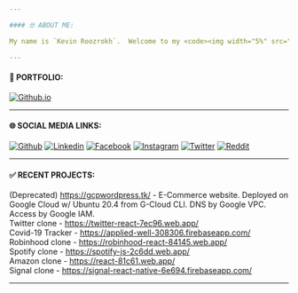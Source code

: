 ```yaml
---

#### 🤓 ABOUT ME:

My name is `Kevin Roozrokh`.  Welcome to my <code><img width="5%" src="https://svg2raster.fileformat.info/vlz.jsp?svg=%2Flogos%2Fgithub%2Fgithub-ar21.svg">.</code>

---
```

#### 🎯 PORTFOLIO:

[![Github.io](https://img.shields.io/badge/-Github.io-black?style=flat-square&logo=Github&logoColor=white)](https://kevinroozrokh.github.io/)

---
#### 🌐 SOCIAL MEDIA LINKS:
[![Github](https://img.shields.io/badge/-Github-gray?style=flat-square&logo=Github&logoColor=white)](https://github.com/KevinRoozrokh)
[![Linkedin](https://img.shields.io/badge/-LinkedIn-darkblue?style=flat-square&logo=Linkedin&logoColor=white)](https://www.linkedin.com/in/kevin-roozrokh/)
[![Facebook](https://img.shields.io/badge/-Facebook-blue?style=flat-square&logo=Facebook&logoColor=white)](https://www.facebook.com/kevinkayvan/)
[![Instagram](https://img.shields.io/badge/-Instagram-red?style=flat-square&logo=Instagram&logoColor=white)](https://www.instagram.com/donkayvan/)
[![Twitter](https://img.shields.io/badge/-Twitter-teal?style=flat-square&logo=Twitter&logoColor=white)](https://twitter.com/kevinkayvan)
[![Reddit](https://img.shields.io/badge/-reddit-orange?style=flat-square&logo=reddit&logoColor=white)](https://www.reddit.com/user/KevinKayvan)

---
#### ✅ RECENT PROJECTS:

(Deprecated) https://gcpwordpress.tk/ - E-Commerce website. Deployed on Google Cloud w/ Ubuntu 20.4 from G-Cloud CLI. DNS by Google VPC. Access by Google IAM.<br> 
Twitter clone - https://twitter-react-7ec96.web.app/  <br>
Covid-19 Tracker - https://applied-well-308306.firebaseapp.com/  <br>
Robinhood clone - https://robinhood-react-84145.web.app/  <br>
Spotify clone - https://spotify-js-2c6dd.web.app/ <br>
Amazon clone - https://react-81c61.web.app/ <br>
Signal clone - https://signal-react-native-6e694.firebaseapp.com/  


---
<!--
**KevinRoozrokh/KevinRoozrokh** is a ✨ _special_ ✨ repository because its `README.md` (this file) appears on your GitHub profile.

Here are some ideas to get you started:

- 🔭 I’m currently working on ...
- 🌱 I’m currently learning ...
- 👯 I’m looking to collaborate on ...
- 🤔 I’m looking for help with ...
- 💬 Ask me about ...
- 📫 How to reach me: ...
- 😄 Pronouns: ...
- ⚡ Fun fact: ...
-->
